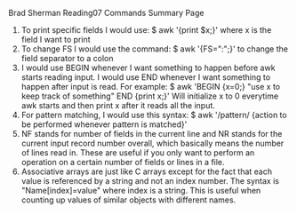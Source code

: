 Brad Sherman
Reading07
Commands Summary Page

1. To print specific fields I would use:
	$ awk '{print $x;}' where x is the field I want to print
2. To change FS I would use the command:
	$ awk '{FS=":";}' to change the field separator to a colon
3. I would use BEGIN whenever I want something to happen before awk
	starts reading input. I would use END whenever I want something
	to happen after input is read. For example:
	$ awk 'BEGIN {x=0;} "use x to keep track of something" END {print x;}'
	Will initialize x to 0 everytime awk starts and then print x 
	after it reads all the input.
4. For pattern matching, I would use this syntax:
	$ awk '/pattern/ {action to be performed whenever pattern is matched}'
5. NF stands for number of fields in the current line and NR stands for
	the current input record number overall, which basically means the 
	number of lines read in. These are useful if you only want to perform
	an operation on a certain number of fields or lines in a file.
6. Associative arrays are just like C arrays except for the fact that each
	value is referenced by a string and not an index number. The syntax is
	"Name[index]=value" where index is a string. This is useful when counting
	up values of similar objects with different names.
